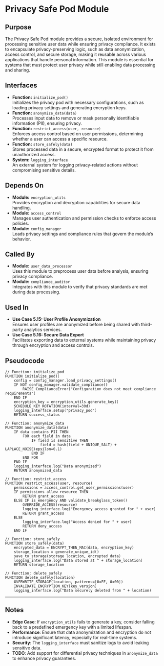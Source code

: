 # Privacy Safe Pod Module

## Purpose
The Privacy Safe Pod module provides a secure, isolated environment for processing sensitive user data while ensuring privacy compliance. It exists to encapsulate privacy-preserving logic, such as data anonymization, access control, and secure storage, making it reusable across various applications that handle personal information. This module is essential for systems that must protect user privacy while still enabling data processing and sharing.

## Interfaces
- **Function:** `initialize_pod()`  
  Initializes the privacy pod with necessary configurations, such as loading privacy settings and generating encryption keys.  
- **Function:** `anonymize_data(data)`  
  Processes input data to remove or mask personally identifiable information (PII), ensuring privacy.  
- **Function:** `restrict_access(user, resource)`  
  Enforces access control based on user permissions, determining whether a user can access a specific resource.  
- **Function:** `store_safely(data)`  
  Stores processed data in a secure, encrypted format to protect it from unauthorized access.  
- **System:** `logging_interface`  
  An external system for logging privacy-related actions without compromising sensitive details.  

## Depends On
- **Module:** `encryption_utils`  
  Provides encryption and decryption capabilities for secure data handling.  
- **Module:** `access_control`  
  Manages user authentication and permission checks to enforce access policies.  
- **Module:** `config_manager`  
  Loads privacy settings and compliance rules that govern the module’s behavior.  

## Called By
- **Module:** `user_data_processor`  
  Uses this module to preprocess user data before analysis, ensuring privacy compliance.  
- **Module:** `compliance_auditor`  
  Integrates with this module to verify that privacy standards are met during data processing.  

## Used In
- **Use Case 5.15: User Profile Anonymization**  
  Ensures user profiles are anonymized before being shared with third-party analytics services.  
- **Use Case 5.16: Secure Data Export**  
  Facilitates exporting data to external systems while maintaining privacy through encryption and access controls.  

## Pseudocode
```pseudocode
// Function: initialize_pod
FUNCTION initialize_pod()
    config = config_manager.load_privacy_settings()
    IF NOT config_manager.validate_compliance()
        RAISE ComplianceError("Configuration does not meet compliance requirements")
    END IF
    encryption_key = encryption_utils.generate_key()
    SCHEDULE_KEY_ROTATION(interval=30d)
    logging_interface.setup("privacy_pod")
    RETURN success_status

// Function: anonymize_data
FUNCTION anonymize_data(data)
    IF data contains PII THEN
        FOR each field in data
            IF field is sensitive THEN
                field = hash(field + UNIQUE_SALT) + LAPLACE_NOISE(epsilon=0.1)
            END IF
        END FOR
    END IF
    logging_interface.log("Data anonymized")
    RETURN anonymized_data

// Function: restrict_access
FUNCTION restrict_access(user, resource)
    permissions = access_control.get_user_permissions(user)
    IF permissions allow resource THEN
        RETURN grant_access
    ELSE IF is_emergency AND validate_breakglass_token()
        OVERRIDE_ACCESS(resource)
        logging_interface.log("Emergency access granted for " + user)
        RETURN grant_access
    ELSE
        logging_interface.log("Access denied for " + user)
        RETURN deny_access
    END IF

// Function: store_safely
FUNCTION store_safely(data)
    encrypted_data = ENCRYPT_THEN_MAC(data, encryption_key)
    storage_location = generate_unique_id()
    save_to_storage(storage_location, encrypted_data)
    logging_interface.log("Data stored at " + storage_location)
    RETURN storage_location

// Function: delete_safely
FUNCTION delete_safely(location)
    OVERWRITE_STORAGE(location, patterns=[0xFF, 0x00])
    INVALIDATE_ENCRYPTION_KEY(key_version)
    logging_interface.log("Data securely deleted from " + location)
```

---

## Notes
- **Edge Case**: If `encryption_utils` fails to generate a key, consider falling back to a predefined emergency key with a limited lifespan.  
- **Performance**: Ensure that data anonymization and encryption do not introduce significant latency, especially for real-time systems.  
- **Security**: The `logging_interface` must sanitize logs to avoid leaking sensitive data.  
- **TODO**: Add support for differential privacy techniques in `anonymize_data` to enhance privacy guarantees.  
